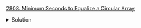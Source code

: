 [2808. Minimum Seconds to Equalize a Circular Array](https://leetcode.com/contest/biweekly-contest-110/problems/minimum-seconds-to-equalize-a-circular-array/)

<details><summary>Solution</summary>

![](../../../../assets/2808.png)

</details>

